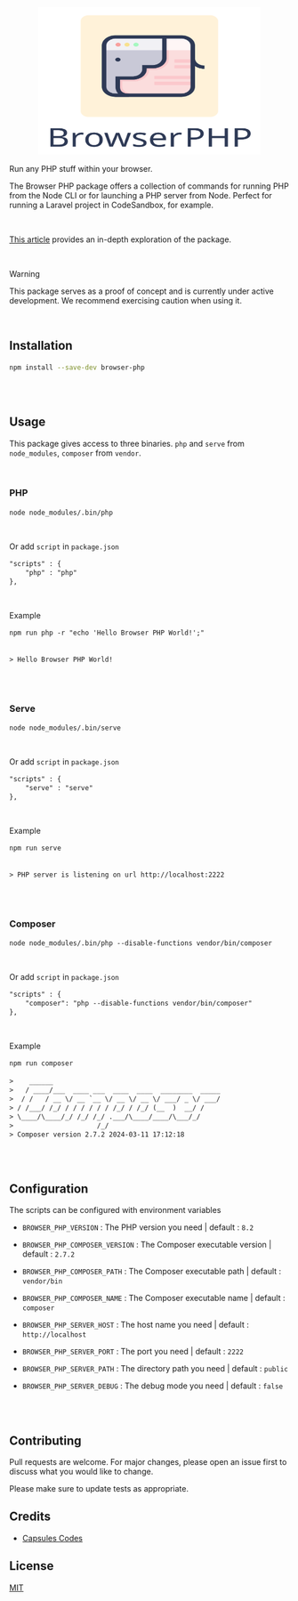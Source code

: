
<p align="center"><img src="https://github.com/capsulescodes/browser-php/raw/main/capsules-browser-php-image.svg" width="400px" height="265px" alt="Browser PHP" /></p>

Run any PHP stuff within your browser.

The Browser PHP package offers a collection of commands for running PHP from the Node CLI or for launching a PHP server from Node. Perfect for running a Laravel project in CodeSandbox, for example.

<br>

 [This article](https://capsules.codes/en/blog/fyi/en-fyi-run-laravel-on-your-browser-with-browser-php) provides an in-depth exploration of the package.

<br>

> [!WARNING]
> This package serves as a proof of concept and is currently under active development. We recommend exercising caution when using it.


<br>

## Installation

```bash
npm install --save-dev browser-php
```

<br>
<br>

## Usage

This package gives access to three binaries. `php` and `serve` from `node_modules`, `composer` from `vendor`.

<br>

### PHP
```
node node_modules/.bin/php
```

<br>

Or add `script` in `package.json`
```
"scripts" : {
    "php" : "php"
},
```

<br>

Example
```
npm run php -r "echo 'Hello Browser PHP World!';"


> Hello Browser PHP World!
```

<br>
<br>

### Serve
```
node node_modules/.bin/serve
```

<br>

Or add `script` in `package.json`
```
"scripts" : {
    "serve" : "serve"
},
```

<br>

Example
```
npm run serve


> PHP server is listening on url http://localhost:2222
```

<br>
<br>


### Composer
```
node node_modules/.bin/php --disable-functions vendor/bin/composer
```

<br>

Or add `script` in `package.json`
```
"scripts" : {
    "composer": "php --disable-functions vendor/bin/composer"
},
```

<br>

Example
```
npm run composer

>    ______
>   / ____/___  ____ ___  ____  ____  ________  _____
>  / /   / __ \/ __ `__ \/ __ \/ __ \/ ___/ _ \/ ___/
> / /___/ /_/ / / / / / / /_/ / /_/ (__  )  __/ /
> \____/\____/_/ /_/ /_/ .___/\____/____/\___/_/
>                     /_/
> Composer version 2.7.2 2024-03-11 17:12:18
```

<br>
<br>

## Configuration

The scripts can be configured with environment variables

- `BROWSER_PHP_VERSION` : The PHP version you need | default : `8.2`

- `BROWSER_PHP_COMPOSER_VERSION` : The Composer executable version | default : `2.7.2`
- `BROWSER_PHP_COMPOSER_PATH` : The Composer executable path | default : `vendor/bin`
- `BROWSER_PHP_COMPOSER_NAME` : The Composer executable name | default : `composer`

- `BROWSER_PHP_SERVER_HOST` : The host name you need | default : `http://localhost`
- `BROWSER_PHP_SERVER_PORT` : The port you need | default : `2222`
- `BROWSER_PHP_SERVER_PATH` : The directory path you need | default : `public`
- `BROWSER_PHP_SERVER_DEBUG` : The debug mode you need | default : `false`

<br>
<br>

## Contributing

Pull requests are welcome. For major changes, please open an issue first
to discuss what you would like to change.

Please make sure to update tests as appropriate.

## Credits

- [Capsules Codes](https://github.com/capsulescodes)

## License

[MIT](https://choosealicense.com/licenses/mit/)
